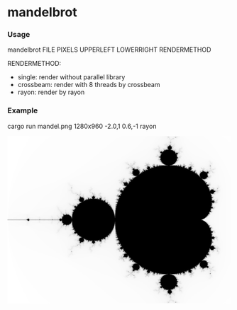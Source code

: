 # mandelbrot

### Usage
mandelbrot FILE PIXELS UPPERLEFT LOWERRIGHT RENDERMETHOD  

RENDERMETHOD:  
* single: render without parallel library
* crossbeam: render with 8 threads by crossbeam
* rayon: render by rayon

### Example
cargo run mandel.png 1280x960 -2.0,1 0.6,-1 rayon

<img src="img/mandel.png">
